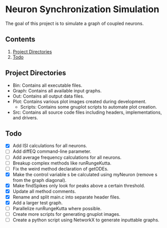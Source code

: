 # Neuron Synchronization Simulation
The goal of this project is to simulate a graph of coupled neurons.

## Contents
1. [Project Directories](https://github.com/LittleB30/IT287/tree/Dev#project-directories)
2. [Todo](https://github.com/LittleB30/IT287/tree/Dev#todo)

## Project Directories
- Bin: Contains all executable files.
- Graph: Contains all available input graphs.
- Out: Contains all output data files.
- Plot: Contains various plot images created during development.
  - Scripts: Contains some gnuplot scripts to automate plot creation.
- Src: Contains all source code files including headers, implementations, and drivers.

## Todo
- [x] Add ISI calculations for all neurons.
- [ ] Add diffEQ command-line parameter.
- [ ] Add average frequency calculations for all neurons.
- [ ] Breakup complex methods like runRungeKutta.
- [ ] Fix the weird method declaration of getODEs.
- [x] Make the control variable s be calculated using myNeuron (remove s from the graph diagonal).
- [x] Make findSpikes only look for peaks above a certain threshold.
- [x] Update all method comments.
- [x] Rename and split main.c into separate header files.
- [x] Add a larger test graph.
- [ ] Parallelize runRungeKutta where possible.
- [ ] Create more scripts for generating gnuplot images.
- [ ] Create a python script using NetworkX to generate inputtable graphs.
